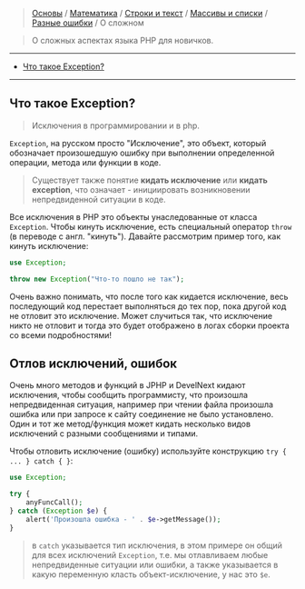 > [Основы](Основы) / [Математика](Математика) / [Строки и текст](Строки-и-текст) / [Массивы и списки](Массивы-и-списки) / [Разные ошибки](Разные-ошибки) / О сложном

> О сложных аспектах языка PHP для новичков.

---

- [Что такое Exception?](#exception)

---

<a name=exception />

## Что такое Exception?
> Исключения в программировании и в php.

`Exception`, на русском просто "Исключение", это объект, который обозначает произошедшую ошибку при выполнении определенной операции, метода или функции в коде.

> Существует также понятие **кидать исключение** или **кидать exception**, что означает - инициировать возникновении непредвиденной ситуации в коде.

Все исключения в PHP это объекты унаследованные от класса `Exception`. Чтобы кинуть исключение, есть специальный оператор `throw` (в переводе с англ. "кинуть"). Давайте рассмотрим пример того, как кинуть исключение:

```php
use Exception;

throw new Exception("Что-то пошло не так");
```

Очень важно понимать, что после того как кидается исключение, весь последующий код перестает выполняться до тех пор, пока другой код не отловит это исключение. Может случиться так, что исключение никто не отловит и тогда это будет отображено в логах сборки проекта со всеми подробностями!

## Отлов исключений, ошибок

Очень много методов и функций в JPHP и DevelNext кидают исключения, чтобы сообщить программисту, что произошла непредвиденная ситуация, например при чтении файла произошла ошибка или при запросе к сайту соединение не было установлено. Один и тот же метод/функция может кидать несколько видов исключений с разными сообщениями и типами.

Чтобы отловить исключение (ошибку) используйте конструкцию `try { ... } catch { }`:

```php
use Exception;

try {
    anyFuncCall();
} catch (Exception $e) {
    alert('Произошла ошибка - ' . $e->getMessage());
}
```

> в `catch` указывается тип исключения, в этом примере он общий для всех исключений `Exception`, т.е. мы отлавливаем любые непредвиденные ситуации или ошибки, а также указывается в какую переменную класть объект-исключение, у нас это `$e`.